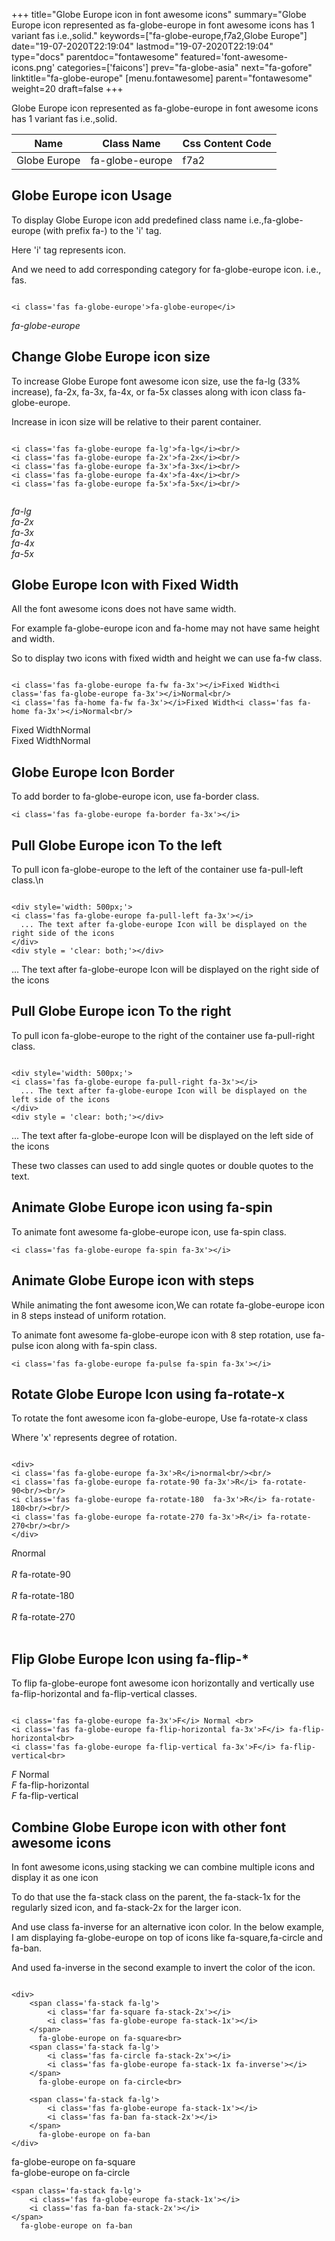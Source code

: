 +++
title="Globe Europe icon in font awesome icons"
summary="Globe Europe icon represented as fa-globe-europe in font awesome icons has 1 variant fas i.e.,solid."
keywords=["fa-globe-europe,f7a2,Globe Europe"]
date="19-07-2020T22:19:04"
lastmod="19-07-2020T22:19:04"
type="docs"
parentdoc="fontawesome"
featured='font-awesome-icons.png'
categories=['faicons']
prev="fa-globe-asia"
next="fa-gofore"
linktitle="fa-globe-europe"
[menu.fontawesome]
parent="fontawesome"
weight=20
draft=false
+++


Globe Europe icon represented as fa-globe-europe in font awesome icons has 1 variant fas i.e.,solid.

<div class='table-responsive'><table class='table'><thead><tr><th>Name</th><th>Class Name</th><th>Css Content Code</th></tr></thead><tbody><tr><td>Globe Europe</td><td>fa-globe-europe</td><td>f7a2</td></tr></tbody></table></div>



## Globe Europe icon Usage

To display Globe Europe icon add predefined class name i.e.,fa-globe-europe (with prefix fa-) to the 'i' tag.

Here 'i' tag represents icon.

And we need to add corresponding category for fa-globe-europe icon. i.e., fas.


```

<i class='fas fa-globe-europe'>fa-globe-europe</i>
```

<i class='fas fa-globe-europe'>fa-globe-europe</i>




## Change Globe Europe icon size
To increase Globe Europe font awesome icon size, use the fa-lg (33% increase), fa-2x, fa-3x, fa-4x, or fa-5x classes along with icon class fa-globe-europe.

Increase in icon size will be relative to their parent container. 

```

<i class='fas fa-globe-europe fa-lg'>fa-lg</i><br/>
<i class='fas fa-globe-europe fa-2x'>fa-2x</i><br/>
<i class='fas fa-globe-europe fa-3x'>fa-3x</i><br/>
<i class='fas fa-globe-europe fa-4x'>fa-4x</i><br/>
<i class='fas fa-globe-europe fa-5x'>fa-5x</i><br/>
            
```

<i class='fas fa-globe-europe fa-lg'>fa-lg</i><br/>
<i class='fas fa-globe-europe fa-2x'>fa-2x</i><br/>
<i class='fas fa-globe-europe fa-3x'>fa-3x</i><br/>
<i class='fas fa-globe-europe fa-4x'>fa-4x</i><br/>
<i class='fas fa-globe-europe fa-5x'>fa-5x</i><br/>
            



## Globe Europe Icon with Fixed Width 

All the font awesome icons does not have same width.

For example fa-globe-europe icon and fa-home may not have same height and width.

So to display two icons with fixed width and height we can use fa-fw class.


```

<i class='fas fa-globe-europe fa-fw fa-3x'></i>Fixed Width<i class='fas fa-globe-europe fa-3x'></i>Normal<br/>
<i class='fas fa-home fa-fw fa-3x'></i>Fixed Width<i class='fas fa-home fa-3x'></i>Normal<br/>
```

<i class='fas fa-globe-europe fa-fw fa-3x'></i>Fixed Width<i class='fas fa-globe-europe fa-3x'></i>Normal<br/>
<i class='fas fa-home fa-fw fa-3x'></i>Fixed Width<i class='fas fa-home fa-3x'></i>Normal<br/>



## Globe Europe Icon Border 

To add border to fa-globe-europe icon, use fa-border class.


```
<i class='fas fa-globe-europe fa-border fa-3x'></i>

```
<i class='fas fa-globe-europe fa-border fa-3x'></i>





## Pull Globe Europe icon To the left

To pull icon fa-globe-europe to the left of the container use fa-pull-left class.\n

```

<div style='width: 500px;'>
<i class='fas fa-globe-europe fa-pull-left fa-3x'></i>
  ... The text after fa-globe-europe Icon will be displayed on the right side of the icons
</div>
<div style = 'clear: both;'></div>
```

<div style='width: 500px;'>
<i class='fas fa-globe-europe fa-pull-left fa-3x'></i>
  ... The text after fa-globe-europe Icon will be displayed on the right side of the icons
</div>
<div style = 'clear: both;'></div>




## Pull Globe Europe icon To the right
To pull icon fa-globe-europe to the right of the container use fa-pull-right class.

```

<div style='width: 500px;'>
<i class='fas fa-globe-europe fa-pull-right fa-3x'></i>
  ... The text after fa-globe-europe Icon will be displayed on the left side of the icons
</div>
<div style = 'clear: both;'></div>
```

<div style='width: 500px;'>
<i class='fas fa-globe-europe fa-pull-right fa-3x'></i>
  ... The text after fa-globe-europe Icon will be displayed on the left side of the icons
</div>
<div style = 'clear: both;'></div>

These two classes can used to add single quotes or double quotes to the text.


## Animate Globe Europe icon using fa-spin
To animate font awesome fa-globe-europe icon, use fa-spin class.

```
<i class='fas fa-globe-europe fa-spin fa-3x'></i>
```
<i class='fas fa-globe-europe fa-spin fa-3x'></i>




## Animate Globe Europe icon with steps
While animating the font awesome icon,We can rotate fa-globe-europe icon in 8 steps instead of uniform rotation.

To animate font awesome fa-globe-europe icon with 8 step rotation, use fa-pulse icon along with fa-spin class.


```
<i class='fas fa-globe-europe fa-pulse fa-spin fa-3x'></i>

```
<i class='fas fa-globe-europe fa-pulse fa-spin fa-3x'></i>





## Rotate Globe Europe Icon using fa-rotate-x
To rotate the font awesome icon fa-globe-europe, Use fa-rotate-x class

Where 'x' represents degree of rotation.


```

<div>
<i class='fas fa-globe-europe fa-3x'>R</i>normal<br/><br/>
<i class='fas fa-globe-europe fa-rotate-90 fa-3x'>R</i> fa-rotate-90<br/><br/> 
<i class='fas fa-globe-europe fa-rotate-180  fa-3x'>R</i> fa-rotate-180<br/><br/> 
<i class='fas fa-globe-europe fa-rotate-270 fa-3x'>R</i> fa-rotate-270<br/><br/>
</div>
```

<div>
<i class='fas fa-globe-europe fa-3x'>R</i>normal<br/><br/>
<i class='fas fa-globe-europe fa-rotate-90 fa-3x'>R</i> fa-rotate-90<br/><br/> 
<i class='fas fa-globe-europe fa-rotate-180  fa-3x'>R</i> fa-rotate-180<br/><br/> 
<i class='fas fa-globe-europe fa-rotate-270 fa-3x'>R</i> fa-rotate-270<br/><br/>
</div>




## Flip Globe Europe Icon using fa-flip-*
To flip fa-globe-europe font awesome icon horizontally and vertically use fa-flip-horizontal and fa-flip-vertical classes. 

```

<i class='fas fa-globe-europe fa-3x'>F</i> Normal <br>
<i class='fas fa-globe-europe fa-flip-horizontal fa-3x'>F</i> fa-flip-horizontal<br>
<i class='fas fa-globe-europe fa-flip-vertical fa-3x'>F</i> fa-flip-vertical<br>
```

<i class='fas fa-globe-europe fa-3x'>F</i> Normal <br>
<i class='fas fa-globe-europe fa-flip-horizontal fa-3x'>F</i> fa-flip-horizontal<br>
<i class='fas fa-globe-europe fa-flip-vertical fa-3x'>F</i> fa-flip-vertical<br>




## Combine Globe Europe icon with other font awesome icons
In font awesome icons,using stacking we can combine multiple icons and display it as one icon 

To do that use the fa-stack class on the parent, the fa-stack-1x for the regularly sized icon, and fa-stack-2x for the larger icon.

And use class fa-inverse for an alternative icon color. 
In the below example, I am displaying fa-globe-europe on top of icons like fa-square,fa-circle and fa-ban.

And used fa-inverse in the second example to invert the color of the icon.

```

<div>
    <span class='fa-stack fa-lg'>
        <i class='far fa-square fa-stack-2x'></i>
        <i class='fas fa-globe-europe fa-stack-1x'></i>
    </span>
      fa-globe-europe on fa-square<br>
    <span class='fa-stack fa-lg'>
        <i class='fas fa-circle fa-stack-2x'></i>
        <i class='fas fa-globe-europe fa-stack-1x fa-inverse'></i>
    </span>
      fa-globe-europe on fa-circle<br>

    <span class='fa-stack fa-lg'>
        <i class='fas fa-globe-europe fa-stack-1x'></i>
        <i class='fas fa-ban fa-stack-2x'></i>
    </span>
      fa-globe-europe on fa-ban
</div>
```

<div>
    <span class='fa-stack fa-lg'>
        <i class='far fa-square fa-stack-2x'></i>
        <i class='fas fa-globe-europe fa-stack-1x'></i>
    </span>
      fa-globe-europe on fa-square<br>
    <span class='fa-stack fa-lg'>
        <i class='fas fa-circle fa-stack-2x'></i>
        <i class='fas fa-globe-europe fa-stack-1x fa-inverse'></i>
    </span>
      fa-globe-europe on fa-circle<br>

    <span class='fa-stack fa-lg'>
        <i class='fas fa-globe-europe fa-stack-1x'></i>
        <i class='fas fa-ban fa-stack-2x'></i>
    </span>
      fa-globe-europe on fa-ban
</div>







